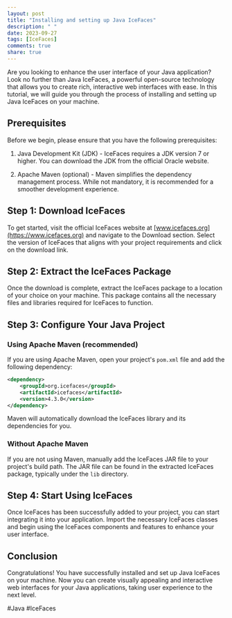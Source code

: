 ```yaml
---
layout: post
title: "Installing and setting up Java IceFaces"
description: " "
date: 2023-09-27
tags: [IceFaces]
comments: true
share: true
---
```


Are you looking to enhance the user interface of your Java application? Look no further than Java IceFaces, a powerful open-source technology that allows you to create rich, interactive web interfaces with ease. In this tutorial, we will guide you through the process of installing and setting up Java IceFaces on your machine.

## Prerequisites

Before we begin, please ensure that you have the following prerequisites:

1. Java Development Kit (JDK) - IceFaces requires a JDK version 7 or higher. You can download the JDK from the official Oracle website.

2. Apache Maven (optional) - Maven simplifies the dependency management process. While not mandatory, it is recommended for a smoother development experience.

## Step 1: Download IceFaces

To get started, visit the official IceFaces website at [www.icefaces.org](https://www.icefaces.org) and navigate to the Download section. Select the version of IceFaces that aligns with your project requirements and click on the download link.

## Step 2: Extract the IceFaces Package

Once the download is complete, extract the IceFaces package to a location of your choice on your machine. This package contains all the necessary files and libraries required for IceFaces to function.

## Step 3: Configure Your Java Project

### Using Apache Maven (recommended)

If you are using Apache Maven, open your project's `pom.xml` file and add the following dependency:

```xml
<dependency>
    <groupId>org.icefaces</groupId>
    <artifactId>icefaces</artifactId>
    <version>4.3.0</version>
</dependency>
```

Maven will automatically download the IceFaces library and its dependencies for you.

### Without Apache Maven

If you are not using Maven, manually add the IceFaces JAR file to your project's build path. The JAR file can be found in the extracted IceFaces package, typically under the `lib` directory.

## Step 4: Start Using IceFaces

Once IceFaces has been successfully added to your project, you can start integrating it into your application. Import the necessary IceFaces classes and begin using the IceFaces components and features to enhance your user interface. 

## Conclusion

Congratulations! You have successfully installed and set up Java IceFaces on your machine. Now you can create visually appealing and interactive web interfaces for your Java applications, taking user experience to the next level.

\#Java #IceFaces